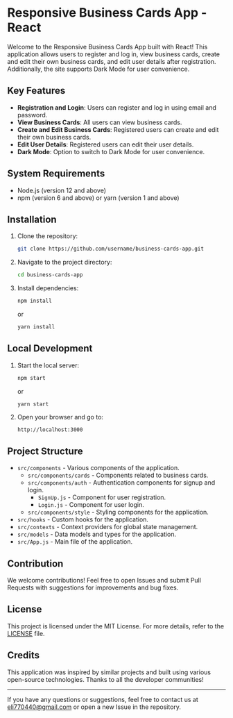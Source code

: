 # Responsive Business Cards App - React

Welcome to the Responsive Business Cards App built with React! This application allows users to register and log in, view business cards, create and edit their own business cards, and edit user details after registration. Additionally, the site supports Dark Mode for user convenience.

## Key Features

- **Registration and Login**: Users can register and log in using email and password.
- **View Business Cards**: All users can view business cards.
- **Create and Edit Business Cards**: Registered users can create and edit their own business cards.
- **Edit User Details**: Registered users can edit their user details.
- **Dark Mode**: Option to switch to Dark Mode for user convenience.

## System Requirements

- Node.js (version 12 and above)
- npm (version 6 and above) or yarn (version 1 and above)

## Installation

1. Clone the repository:
    ```bash
    git clone https://github.com/username/business-cards-app.git
    ```

2. Navigate to the project directory:
    ```bash
    cd business-cards-app
    ```

3. Install dependencies:
    ```bash
    npm install
    ```
    or
    ```bash
    yarn install
    ```

## Local Development

1. Start the local server:
    ```bash
    npm start
    ```
    or
    ```bash
    yarn start
    ```

2. Open your browser and go to:
    ```
    http://localhost:3000
    ```

## Project Structure

- `src/components` - Various components of the application.
  - `src/components/cards` - Components related to business cards.
  - `src/components/auth` - Authentication components for signup and login.
    - `SignUp.js` - Component for user registration.
    - `Login.js` - Component for user login.
  - `src/components/style` - Styling components for the application.
- `src/hooks` - Custom hooks for the application.
- `src/contexts` - Context providers for global state management.
- `src/models` - Data models and types for the application.
- `src/App.js` - Main file of the application.

## Contribution

We welcome contributions! Feel free to open Issues and submit Pull Requests with suggestions for improvements and bug fixes.

## License

This project is licensed under the MIT License. For more details, refer to the [LICENSE](LICENSE) file.

## Credits

This application was inspired by similar projects and built using various open-source technologies. Thanks to all the developer communities!

---

If you have any questions or suggestions, feel free to contact us at [eli770440@gmail.com](mailto:eli770440@gmail.com) or open a new Issue in the repository.
